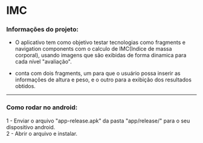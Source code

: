 # IMC

<h3>Informações do projeto:</h2>

- O aplicativo tem como objetivo testar tecnologias como fragments e navigation components com o calculo de IMC(Indice de massa corporal), 
usando imagens que são exibidas de forma dinamica para cada nível "avaliação".

- conta com dois fragments, um para que o usuário possa inserir as informações de altura e peso, 
e o outro para a exibição dos resultados obtidos.

<hr>

<h3>Como rodar no android:</h2>

1 - Enviar o arquivo "app-release.apk" da pasta "app/release/" para o seu dispositivo android.<br>
2 - Abrir o arquivo e instalar.
